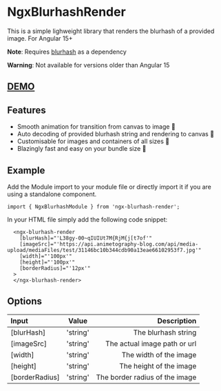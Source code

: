# NgxBlurhashRender

This is a simple lighweight library that renders the blurhash of a provided image. For Angular 15+

**Note**:
Requires [blurhash](https://www.npmjs.com/package/blurhash) as a dependency

**Warning**:
Not available for versions older than Angular 15

## [DEMO](https://blurhash-pkg-demo.pages.dev/)

## Features
* Smooth animation for transition from canvas to image 💖
* Auto decoding of provided blurhash string and rendering to canvas 💪
* Customisable for images and containers of all sizes 🤖
* Blazingly fast and easy on your bundle size 🚀

## Example
Add the Module import to your module file or directly import it if you are using a standalone component.

`import { NgxBlurhashModule } from 'ngx-blurhash-render';`

In your HTML file simply add the following code snippet:

```
  <ngx-blurhash-render
    [blurHash]="'L38gy-00~qIUIUt7M{RjM{j[t7of'"
    [imageSrc]="'https://api.animetography-blog.com/api/media-upload/mediaFiles/test/31146bc10b344cdb90a13eae66102953f7.jpg'"
    [width]="'100px'"
    [height]="'100px'"
    [borderRadius]="'12px'"
  >
  </ngx-blurhash-render>
```

## Options
| Input      | Value | Description     |
| :---        |    :----:   |          ---: |
| [blurHash]      | 'string'       | The blurhash string   |
| [imageSrc]   | 'string'        | The actual image path or url      |
| [width]   | 'string'        | The width of the image      |
| [height]   | 'string'        | The height of the image      |
| [borderRadius]   | 'string'        | The border radius of the image      |

